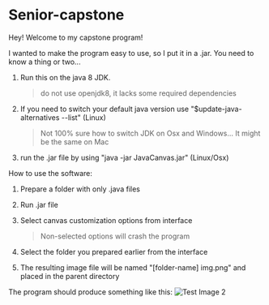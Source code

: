 # Senior-capstone

Hey!
Welcome to my capstone program!

I wanted to make the program easy to use, so I put it in a .jar. You need to know a thing or two...

1) Run this on the java 8 JDK. 
	>do not use openjdk8, it lacks some required dependencies

2) If you need to switch your default java version use "$update-java-alternatives --list" (Linux)
	>Not 100% sure how to switch JDK on Osx and Windows... It might be the same on Mac

3) run the .jar file by using "java -jar JavaCanvas.jar" (Linux/Osx)


How to use the software:


1) Prepare a folder with only .java files

2) Run .jar file

3) Select canvas customization options from interface
	>Non-selected options will crash the program

4) Select the folder you prepared earlier from the interface 

5) The resulting image file will be named "[folder-name] img.png" and placed in the parent directory

The program should produce something like this:
![Test Image 2](“ex.png”)
